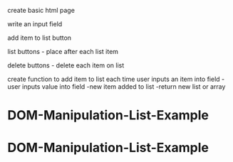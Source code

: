 create basic html page

write an input field

add item to list button

list buttons - place after each list item

delete buttons -  delete each item on list

create function to add item to list each time user inputs an item into field
-user inputs value into field
-new item added to list
-return new list or array
# DOM-Manipulation-List-Example
# DOM-Manipulation-List-Example
